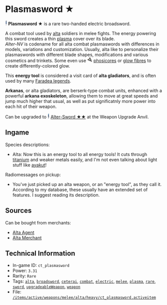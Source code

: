 # Plasmasword ★

<img src="https://raw.githubusercontent.com/Ceterai/Enternia/main/items/active/weapons/melee/alta/heavy/ct_plasmasword.png" alt="Plasmasword ★ icon" loading="lazy" height="16px" width="auto" /> **Plasmasword ★** is a rare two-handed electric broadsword.

A combat tool used by [alta](https://ceterai.github.io/MyEnternia/Wiki/Tags/Alta) soldiers in melee fights. The energy powering this sword creates a thin [plasma](https://ceterai.github.io/MyEnternia/Wiki/Tags/Plasma) cover over its blade.  
_Alter-NV_ is codename for all alta combat plasmaswords with differences in models, variations and customization. Usually, alta like to personalize their plasmaswords with different blade shapes, modifications and various cosmetics and trinkets. Some even use <img src="https://raw.githubusercontent.com/Ceterai/Enternia/main/items/generic/crafting/alta/phosicore.png" alt="Phosicore icon" loading="lazy" height="16px" width="auto" /> [phosicores](https://ceterai.github.io/MyEnternia/Wiki/Phosicore) or [glow fibres](https://ceterai.github.io/MyEnternia/Wiki/glowfibres) to create differently-colored glow.

This **energy tool** is considered a visit card of **alta gladiators**, and is often used by many [Faradea legends](https://ceterai.github.io/MyEnternia/Wiki/FaradeaLegend).

**Arkanas**, or alta gladiators, are berserk-type combat units, enhanced with a powerful **arkana exoskeleton**, allowing them to move at great speeds and jump much higher that usual, as well as put significatnly more power into each hit of their weapon.

Can be upgraded to <img src="https://raw.githubusercontent.com/Ceterai/Enternia/main/items/active/weapons/melee/alta/heavy/ct_plasmasword_2.png" alt="Alter-Sword ★★ icon" loading="lazy" height="16px" width="auto" /> [Alter-Sword ★★](https://ceterai.github.io/MyEnternia/Wiki/Alter-Sword) at the Weapon Upgrade Anvil.

## Ingame

Species descriptions:

- Alta: Now this is an energy tool to all energy tools! It cuts through [titanium](https://ceterai.github.io/MyEnternia/Wiki/Tags/Titanium) and weaker metals easily, and I'm not even talking about light stuff like [ayakut](https://ceterai.github.io/MyEnternia/Wiki/ayakut)!

Radiomessages on pickup:

- You've just picked up an alta weapon, or an "energy tool", as they call it. According to my database, these usually have an extended set of features. I suggest reading its description.

## Sources

Can be bought from merchants:

- [Alta Agent](https://ceterai.github.io/MyEnternia/Wiki/AltaAgent)
- [Alta Merchant](https://ceterai.github.io/MyEnternia/Wiki/AltaMerchant)

## Technical Information

- In-game ID: `ct_plasmasword`
- Power: `3.31`
- Rarity: `Rare`
- Tags: [`alta`](https://ceterai.github.io/MyEnternia/Wiki/Tags/Alta), [`broadsword`](https://ceterai.github.io/MyEnternia/Wiki/Tags/Broadsword), [`ceterai`](https://ceterai.github.io/MyEnternia/Wiki/Tags/Ceterai), [`combat`](https://ceterai.github.io/MyEnternia/Wiki/Tags/Combat), [`electric`](https://ceterai.github.io/MyEnternia/Wiki/Tags/Electric), [`melee`](https://ceterai.github.io/MyEnternia/Wiki/Tags/Melee), [`plasma`](https://ceterai.github.io/MyEnternia/Wiki/Tags/Plasma), [`rare`](https://ceterai.github.io/MyEnternia/Wiki/Tags/Rare), [`sword`](https://ceterai.github.io/MyEnternia/Wiki/Tags/Sword), [`upgradeableWeapon`](https://ceterai.github.io/MyEnternia/Wiki/Tags/UpgradeableWeapon), [`weapon`](https://ceterai.github.io/MyEnternia/Wiki/Tags/Weapon)
- File: [`/items/active/weapons/melee/alta/heavy/ct_plasmasword.activeitem`](https://github.com/Ceterai/Enternia/blob/main/items/active/weapons/melee/alta/heavy/ct_plasmasword.activeitem)
